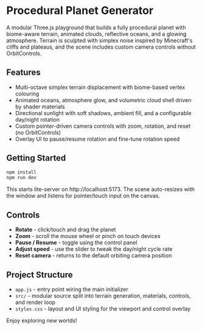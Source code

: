 ﻿# Procedural Planet Generator

A modular Three.js playground that builds a fully procedural planet with biome-aware terrain, animated clouds, reflective oceans, and a glowing atmosphere. Terrain is sculpted with simplex noise inspired by Minecraft's cliffs and plateaus, and the scene includes custom camera controls without OrbitControls.

## Features

- Multi-octave simplex terrain displacement with biome-based vertex colouring
- Animated oceans, atmosphere glow, and volumetric cloud shell driven by shader materials
- Directional sunlight with soft shadows, ambient fill, and a configurable day/night rotation
- Custom pointer-driven camera controls with zoom, rotation, and reset (no OrbitControls)
- Overlay UI to pause/resume rotation and fine-tune rotation speed

## Getting Started

```bash
npm install
npm run dev
```

This starts lite-server on http://localhost:5173. The scene auto-resizes with the window and listens for pointer/touch input on the canvas.

## Controls

- **Rotate** - click/touch and drag the planet
- **Zoom** - scroll the mouse wheel or pinch on touch devices
- **Pause / Resume** - toggle using the control panel
- **Adjust speed** - use the slider to tweak the day/night cycle rate
- **Reset camera** - returns to the default orbiting camera position

## Project Structure

- `app.js` - entry point wiring the main initializer
- `src/` - modular source split into terrain generation, materials, controls, and render loop
- `styles.css` - layout and UI styling for the viewport and control overlay

Enjoy exploring new worlds!
